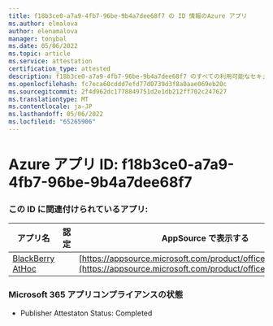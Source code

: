 ```yaml
---
title: f18b3ce0-a7a9-4fb7-96be-9b4a7dee68f7 の ID 情報のAzure アプリ
ms.author: elmalova
author: elenamalova
manager: tonybal
ms.date: 05/06/2022
ms.topic: article
ms.service: attestation
certification_type: attested
description: f18b3ce0-a7a9-4fb7-96be-9b4a7dee68f7 のすべての利用可能なセキュリティとコンプライアンス情報。
ms.openlocfilehash: fc7eca60cddd7efd77d0739d3f8a0aae069eb20c
ms.sourcegitcommit: 2f4d962dc1778849751d2e1db212ff702c247627
ms.translationtype: MT
ms.contentlocale: ja-JP
ms.lasthandoff: 05/06/2022
ms.locfileid: "65265906"
---
```

# <a name="azure-app-id-f18b3ce0-a7a9-4fb7-96be-9b4a7dee68f7"></a>Azure アプリ ID: f18b3ce0-a7a9-4fb7-96be-9b4a7dee68f7


### <a name="apps-associated-with-this-id"></a>この ID に関連付けられているアプリ:
| **アプリ名** | **認定** | **AppSource で表示する** |
|--------------|---------------|-----------------------|
| [BlackBerry AtHoc](../forward/WA200003065.md) |  | [https://appsource.microsoft.com/product/office/WA200003065](https://appsource.microsoft.com/product/office/WA200003065) |

### <a name="microsoft-365-app-compliance-status"></a>Microsoft 365 アプリコンプライアンスの状態
- Publisher Attestaton Status: Completed
